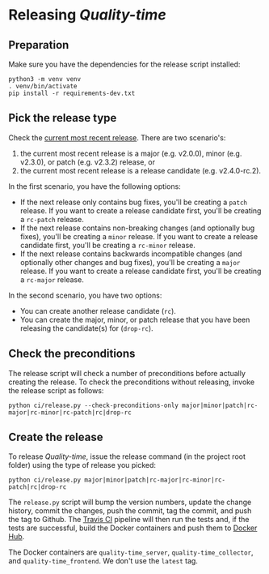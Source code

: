# Releasing *Quality-time*

## Preparation

Make sure you have the dependencies for the release script installed:

```console
python3 -m venv venv
. venv/bin/activate
pip install -r requirements-dev.txt
```

## Pick the release type

Check the [current most recent release](https://github.com/ICTU/quality-time/releases). There are two scenario's:

1. the current most recent release is a major (e.g. v2.0.0), minor (e.g. v2.3.0), or patch (e.g. v2.3.2) release, or
2. the current most recent release is a release candidate (e.g. v2.4.0-rc.2).

In the first scenario, you have the following options:

- If the next release only contains bug fixes, you'll be creating a `patch` release. If you want to create a release candidate first, you'll be creating a `rc-patch` release.
- If the next release contains non-breaking changes (and optionally bug fixes), you'll be creating a `minor` release. If you want to create a release candidate first, you'll be creating a `rc-minor` release.
- If the next release contains backwards incompatible changes (and optionally other changes and bug fixes), you'll be creating a `major` release. If you want to create a release candidate first, you'll be creating a `rc-major` release.

In the second scenario, you have two options:

- You can create another release candidate (`rc`).
- You can create the major, minor, or patch release that you have been releasing the candidate(s) for (`drop-rc`).

## Check the preconditions

The release script will check a number of preconditions before actually creating the release. To check the preconditions without releasing, invoke the release script as follows:

```console
python ci/release.py --check-preconditions-only major|minor|patch|rc-major|rc-minor|rc-patch|rc|drop-rc
```

## Create the release

To release *Quality-time*, issue the release command (in the project root folder) using the type of release you picked:

```console
python ci/release.py major|minor|patch|rc-major|rc-minor|rc-patch|rc|drop-rc
```

The `release.py` script will bump the version numbers, update the change history, commit the changes, push the commit, tag the commit, and push the tag to Github. The [Travis CI](https://travis-ci.org/ICTU/quality-time) pipeline will then run the tests and, if the tests are successful, build the Docker containers and push them to [Docker Hub](https://cloud.docker.com/u/ictu/repository/list?name=quality-time&namespace=ictu).

The Docker containers are `quality-time_server`, `quality-time_collector`, and `quality-time_frontend`. We don't use the `latest` tag.
